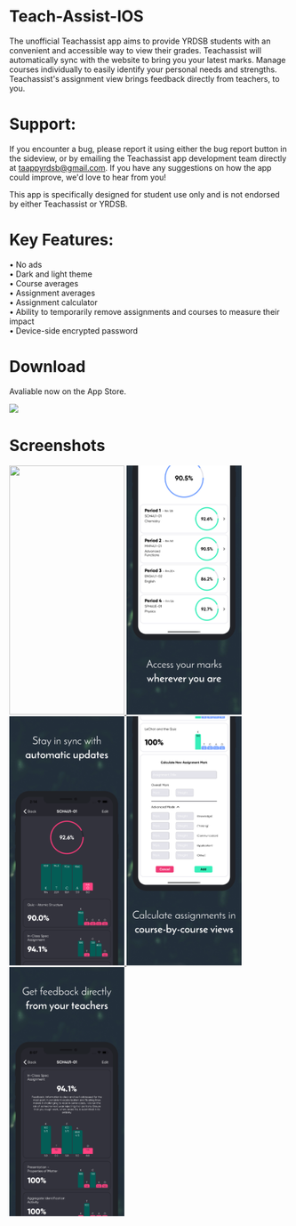 # Teach-Assist-IOS
The unofficial Teachassist app aims to provide YRDSB students with an convenient and accessible way to view their grades. Teachassist will automatically sync with the website to bring you your latest marks. Manage courses individually to easily identify your personal needs and strengths. Teachassist's assignment view brings feedback directly from teachers, to you.

# Support:
If you encounter a bug, please report it using either the bug report button in the sideview, or by emailing the Teachassist app development team directly at taappyrdsb@gmail.com. If you have any suggestions on how the app could improve, we'd love to hear from you!

This app is specifically designed for student use only and is not endorsed by either Teachassist or YRDSB.

# Key Features:
• No ads  
• Dark and light theme  
• Course averages  
• Assignment averages  
• Assignment calculator  
• Ability to temporarily remove assignments and courses to measure their impact  
• Device-side encrypted password  

# Download
Avaliable now on the App Store.
<p align="left">
  <a href="https://apps.apple.com/us/app/teachassist-yrdsb/id1462828920?ls=1">
    <img src="https://upload.wikimedia.org/wikipedia/commons/thumb/3/3c/Download_on_the_App_Store_Badge.svg/1280px-Download_on_the_App_Store_Badge.svg.png" height="80px"/>
  </a>
</p>

# Screenshots
<p align="left">
  <a href="https://github.com/milbin/Teach-Assist-IOS/blob/master/supplies/screenshots3/complete/49-6.5%20inch%20-%20iPhone%20X.png">
    <img src=https://github.com/milbin/Teach-Assist-IOS/blob/master/supplies/screenshots3/complete/49-6.5%20inch%20-%20iPhone%20X.png width=207 height=448>
  </a>
  <a href="https://github.com/milbin/Teach-Assist-IOS/blob/master/supplies/screenshots3/complete/1-6.5%20inch%20-%20iPhone%20XS%20Max-screen__1.png">
    <img src=https://github.com/milbin/Teach-Assist-IOS/blob/master/supplies/screenshots3/complete/1-6.5%20inch%20-%20iPhone%20XS%20Max-screen__1.png width=207 height=448>
  </a>
  <a href="https://github.com/milbin/Teach-Assist-IOS/blob/master/supplies/screenshots3/complete/3-6.5%20inch%20-%20iPhone%20XS%20Max-screen__3.png">
    <img src=https://github.com/milbin/Teach-Assist-IOS/blob/master/supplies/screenshots3/complete/3-6.5%20inch%20-%20iPhone%20XS%20Max-screen__3.png width=207 height=448>
  </a>
  <a href="https://github.com/milbin/Teach-Assist-IOS/blob/master/supplies/screenshots3/complete/2-6.5%20inch%20-%20iPhone%20XS%20Max-screen__2.png">
    <img src=https://github.com/milbin/Teach-Assist-IOS/blob/master/supplies/screenshots3/complete/2-6.5%20inch%20-%20iPhone%20XS%20Max-screen__2.png width=207 height=448>
  </a>
  <a href="https://github.com/milbin/Teach-Assist-IOS/blob/master/supplies/screenshots3/complete/4-6.5%20inch%20-%20iPhone%20XS%20Max-screen__2.png">
    <img src=https://github.com/milbin/Teach-Assist-IOS/blob/master/supplies/screenshots3/complete/4-6.5%20inch%20-%20iPhone%20XS%20Max-screen__2.png width=207 height=448>
  </a>
 </p>
